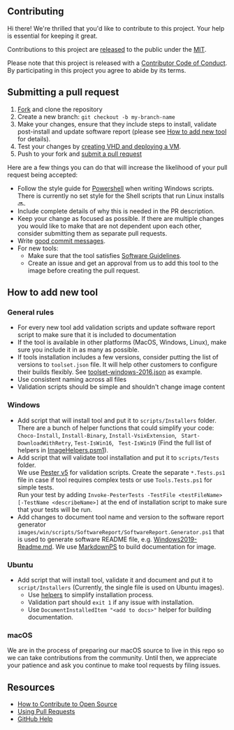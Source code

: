 ## Contributing

[fork]: https://github.com/actions/virtual-environments/fork
[pr]: https://github.com//actions/virtual-environments/compare
[code-of-conduct]: CODE_OF_CONDUCT.md

Hi there! We're thrilled that you'd like to contribute to this project. Your help is essential for keeping it great.

Contributions to this project are [released](https://help.github.com/articles/github-terms-of-service/#6-contributions-under-repository-license) to the public under the [MIT](LICENSE.md).

Please note that this project is released with a [Contributor Code of Conduct][code-of-conduct]. By participating in this project you agree to abide by its terms.

## Submitting a pull request

1. [Fork][fork] and clone the repository
1. Create a new branch: `git checkout -b my-branch-name`
1. Make your changes, ensure that they include steps to install, validate post-install and update software report (please see [How to add new tool](CONTRIBUTING.md#how-to-add-new-tool) for details).
1. Test your changes by [creating VHD and deploying a VM](help/CreateImageAndAzureResources.md).
1. Push to your fork and [submit a pull request][pr]

Here are a few things you can do that will increase the likelihood of your pull request being accepted:

- Follow the style guide for [Powershell](https://github.com/PoshCode/PowerShellPracticeAndStyle) when writing Windows scripts. There is currently no set style for the Shell scripts that run Linux installs :soon:.
- Include complete details of why this is needed in the PR description. 
- Keep your change as focused as possible. If there are multiple changes you would like to make that are not dependent upon each other, consider submitting them as separate pull requests.
- Write [good commit messages](http://tbaggery.com/2008/04/19/a-note-about-git-commit-messages.html).
- For new tools:
  - Make sure that the tool satisfies [Software Guidelines](README.md#software-guidelines).
  - Create an issue and get an approval from us to add this tool to the image before creating the pull request.

## How to add new tool
### General rules
- For every new tool add validation scripts and update software report script to make sure that it is included to documentation
- If the tool is available in other platforms (MacOS, Windows, Linux), make sure you include it in as many as possible.
- If tools installation includes a few versions, consider putting the list of versions to `toolset.json` file. It will help other customers to configure their builds flexibly. See [toolset-windows-2016.json](images/win/toolsets/toolset-2019.json) as example.
- Use consistent naming across all files
- Validation scripts should be simple and shouldn't change image content

### Windows
- Add script that will install tool and put it to `scripts/Installers` folder.  
There are a bunch of helper functions that could simplify your code: `Choco-Install`, `Install-Binary`, `Install-VsixExtension`, ` Start-DownloadWithRetry`, `Test-IsWin16`, ` Test-IsWin19` (Find the full list of helpers in [ImageHelpers.psm1](images/win/scripts/ImageHelpers/ImageHelpers.psm1)).
- Add script that will validate tool installation and put it to `scripts/Tests` folder.  
We use [Pester v5](https://github.com/pester/pester) for validation scripts. Create the separate `*.Tests.ps1` file in case if tool requires complex tests or use `Tools.Tests.ps1` for simple tests.  
Run your test by adding `Invoke-PesterTests -TestFile <testFileName> [-TestName <describeName>]` at the end of installation script to make sure that your tests will be run.
- Add changes to document tool name and version to the software report generator `images/win/scripts/SoftwareReport/SoftwareReport.Generator.ps1` that is used to generate software README file, e.g. [Windows2019-Readme.md](images/win/Windows2019-Readme.md). We use [MarkdownPS](https://github.com/Sarafian/MarkdownPS) to build documentation for image.

### Ubuntu
- Add script that will install tool, validate it and document and put it to `script/Installers` (Currently, the single file is used on Ubuntu images).
  - Use [helpers](images/linux/scripts/helpers/install.sh) to simplify installation process.
  - Validation part should `exit 1` if any issue with installation.
  - Use `DocumentInstalledItem "<add to docs>"` helper for building documentation.

### macOS
We are in the process of preparing our macOS source to live in this repo so we can take contributions from the community. Until then, we appreciate your patience and ask you continue to make tool requests by filing issues.

## Resources

- [How to Contribute to Open Source](https://opensource.guide/how-to-contribute/)
- [Using Pull Requests](https://help.github.com/articles/about-pull-requests/)
- [GitHub Help](https://help.github.com)
